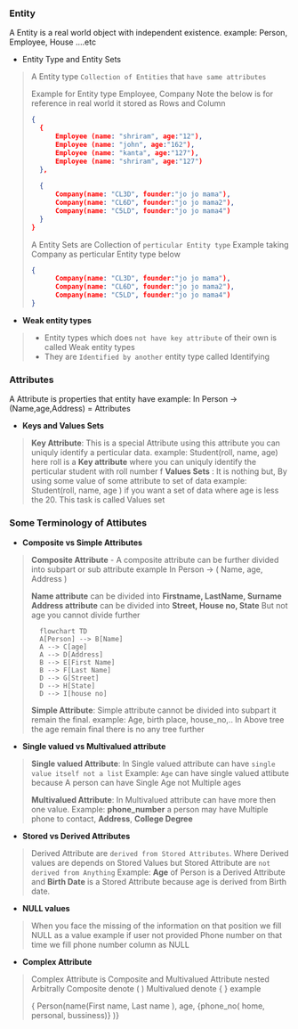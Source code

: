 ### Entity 
A Entity is a real world object with independent existence.
example: Person, Employee, House ....etc

-  Entity Type and Entity Sets
> A Entity type `Collection of Entities` that `have same attributes`
>
>Example for Entity type Employee, Company Note the below is for reference in real world it stored as Rows and Column
> ```json
> {
> 	{ 
> 		Employee (name: "shriram", age:"12"),
> 		Employee (name: "john", age:"162"),
> 		Employee (name: "kanta", age:"127"),
> 		Employee (name: "shriram", age:"127") 
> 	}, 
> 	
>	{
>		Company(name: "CL3D", founder:"jo jo mama"),
>		Company(name: "CL6D", founder:"jo jo mama2"),
>		Company(name: "C5LD", founder:"jo jo mama4")		
>	}
>}
> ```
> A Entity Sets are Collection of `perticular Entity type`
> Example taking Company as  perticular Entity type below
>```json
>{
>		Company(name: "CL3D", founder:"jo jo mama"),
>		Company(name: "CL6D", founder:"jo jo mama2"),
>		Company(name: "C5LD", founder:"jo jo mama4")		
>}
>```

- **Weak entity types**

> - Entity types which does `not have key attribute` of their own is called Weak entity types
> - They are `Identified by another` entity type called Identifying


### Attributes
A Attribute is properties that entity have
example: In Person -> (Name,age,Address) = Attributes

- **Keys and Values Sets** 
> **Key Attribute**: This is a special Attribute using this attribute you can uniquly identify a perticular data.
> example: Student(roll, name, age)  here roll is a **Key attribute** where you can uniquly identify the perticular student with roll number
> f
> **Values Sets** : It is nothing but, By using some value of some attribute to set of data 
> example: Student(roll, name, age ) if you want a set of data where age is less the 20. This task is called Values set    

### Some Terminology of Attibutes

- **Composite vs Simple Attributes**

> **Composite Attribute** - A composite attribute can be further divided into subpart or sub attribute
> example In Person -> ( Name, age, Address ) 
>
> **Name attribute** can be divided into **Firstname, LastName, Surname**
> **Address attribute** can be divided into **Street, House no, State**
> But not age you cannot divide further
>
>```mermaid
>	flowchart TD
>	A[Person] --> B[Name]
>	A --> C[age]
>	A --> D[Address]
>	B --> E[First Name]
>	B --> F[Last Name]
>	D --> G[Street]
>	D --> H[State]
>	D --> I[house no]
>```
>
>**Simple Attribute**: Simple attribute cannot be divided into subpart it remain the final.
>example: Age, birth place, house_no,..
>In Above tree the age remain final there is no any tree further

- **Single valued vs Multivalued attribute**

>**Single valued Attribute**: In Single valued attribute can have `single value itself not a list`
>Example: `Age` can have single valued attibute because A person can have Single Age not Multiple ages
>
>**Multivalued Attribute**: In Multivalued attribute can have more then one value.
>Example: **phone_number** a person may have Multiple phone to contact, **Address**, **College Degree** 

- **Stored vs Derived Attributes**

>  Derived Attribute are `derived from Stored Attributes`. Where Derived values are depends on Stored Values but Stored Attribute are `not derived from Anything`
>  Example:  **Age** of Person is a Derived Attribute and **Birth Date** is a Stored Attribute
>  because  age is derived from Birth date.

- **NULL values** 

> When you face the missing of the information on that position we fill NULL as a value
> example if user not provided Phone number on that time we fill phone number column as NULL

- **Complex Attribute**

 > Complex Attribute is Composite and Multivalued Attribute nested Arbitrally
 > Composite denote ( )
 > Multivalued denote { }
 > example 
 > 
 >{ Person(name(First name, Last name ), age, {phone_no( home, personal, bussiness)} )}
 


